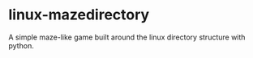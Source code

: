 # linux-mazedirectory
A simple maze-like game built around the linux directory structure with python.

